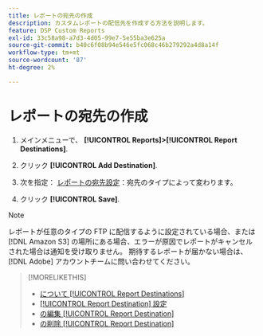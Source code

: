```yaml
---
title: レポートの宛先の作成
description: カスタムレポートの配信先を作成する方法を説明します。
feature: DSP Custom Reports
exl-id: 33c58a98-a7d3-4d05-99e7-5e55ba3e625a
source-git-commit: b40c6f08b94e546e5fc068c46b279292a4d8a14f
workflow-type: tm+mt
source-wordcount: '87'
ht-degree: 2%

---
```


# レポートの宛先の作成

1. メインメニューで、 **[!UICONTROL Reports]>[!UICONTROL Report Destinations]**.

1. クリック **[!UICONTROL Add Destination]**.

1. 次を指定： [レポートの宛先設定](/help/dsp/reports/report-destinations/report-destination-settings.md)：宛先のタイプによって変わります。

1. クリック **[!UICONTROL Save]**.

>[!NOTE]
>
> レポートが任意のタイプの FTP に配信するように設定されている場合、または [!DNL Amazon S3] の場所にある場合、エラーが原因でレポートがキャンセルされた場合は通知を受け取りません。 期待するレポートが届かない場合は、 [!DNL Adobe] アカウントチームに問い合わせてください。

>[!MORELIKETHIS]
>
>* [について [!UICONTROL Report Destinations]](/help/dsp/reports/report-destinations/report-destination-about.md)
>* [[!UICONTROL Report Destination] 設定](/help/dsp/reports/report-destinations/report-destination-settings.md)
>* [の編集 [!UICONTROL Report Destination]](/help/dsp/reports/report-destinations/report-destination-edit.md)
>* [の削除 [!UICONTROL Report Destination]](/help/dsp/reports/report-destinations/report-destination-delete.md)

